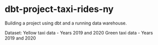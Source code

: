 # dbt-project-taxi-rides-ny

Building  a project using dbt and a running data warehouse.

Dataset:
Yellow taxi data - Years 2019 and 2020
Green taxi data - Years 2019 and 2020
